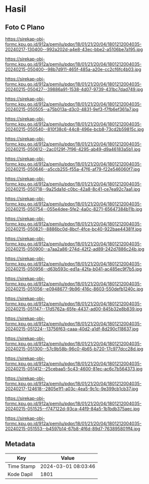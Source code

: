 # Hasil

## Foto C Plano

https://sirekap-obj-formc.kpu.go.id/912a/pemilu/pdpr/18/01/21/20/04/1801212004035-20240217-130400--992a202d-a4e8-43ec-bbe2-a5106be7a195.jpg

https://sirekap-obj-formc.kpu.go.id/912a/pemilu/pdpr/18/01/21/20/04/1801212004035-20240215-050400--98b7d911-465f-485a-a20e-cc2cf6fc4b03.jpg

https://sirekap-obj-formc.kpu.go.id/912a/pemilu/pdpr/18/01/21/20/04/1801212004035-20240215-050427--39886a91-1538-4d07-9739-431bc7dad749.jpg

https://sirekap-obj-formc.kpu.go.id/912a/pemilu/pdpr/18/01/21/20/04/1801212004035-20240215-050505--a75b013a-d3c0-4831-9ef3-f7fb6ef361a7.jpg

https://sirekap-obj-formc.kpu.go.id/912a/pemilu/pdpr/18/01/21/20/04/1801212004035-20240215-050540--810f38c6-44c8-496e-bcb8-73cd2b59815c.jpg

https://sirekap-obj-formc.kpu.go.id/912a/pemilu/pdpr/18/01/21/20/04/1801212004035-20240215-050612--2ac0129f-7f96-4295-ab49-d9a46183a5b1.jpg

https://sirekap-obj-formc.kpu.go.id/912a/pemilu/pdpr/18/01/21/20/04/1801212004035-20240215-050646--a5ccb255-f55a-47f6-af79-f22e546060f7.jpg

https://sirekap-obj-formc.kpu.go.id/912a/pemilu/pdpr/18/01/21/20/04/1801212004035-20240215-050718--9a25da1d-c0bc-42a8-8c41-ce7ea92c7aa1.jpg

https://sirekap-obj-formc.kpu.go.id/912a/pemilu/pdpr/18/01/21/20/04/1801212004035-20240215-050754--055e4dee-5fe2-4a0c-8271-65647384b11b.jpg

https://sirekap-obj-formc.kpu.go.id/912a/pemilu/pdpr/18/01/21/20/04/1801212004035-20240215-050821--8886bc0d-8bcf-4fce-bc40-922bae44381f.jpg

https://sirekap-obj-formc.kpu.go.id/912a/pemilu/pdpr/18/01/21/20/04/1801212004035-20240215-050900--a7aa2a86-274d-42f2-ad89-242d7886c24b.jpg

https://sirekap-obj-formc.kpu.go.id/912a/pemilu/pdpr/18/01/21/20/04/1801212004035-20240215-050956--d63b593c-ed1a-42fa-b041-ac485ec9f7b5.jpg

https://sirekap-obj-formc.kpu.go.id/912a/pemilu/pdpr/18/01/21/20/04/1801212004035-20240215-051056--e0948677-9b96-416c-8603-550defb1240c.jpg

https://sirekap-obj-formc.kpu.go.id/912a/pemilu/pdpr/18/01/21/20/04/1801212004035-20240215-051147--17d5762a-65fe-4437-ad00-845b32e8b839.jpg

https://sirekap-obj-formc.kpu.go.id/912a/pemilu/pdpr/18/01/21/20/04/1801212004035-20240215-051224--13756f63-caaa-40d2-a1df-8d290c118637.jpg

https://sirekap-obj-formc.kpu.go.id/912a/pemilu/pdpr/18/01/21/20/04/1801212004035-20240215-051300--57c9b58b-96c0-4b65-b720-17c977dcc28d.jpg

https://sirekap-obj-formc.kpu.go.id/912a/pemilu/pdpr/18/01/21/20/04/1801212004035-20240215-051412--25cebaa5-5c43-4600-81ec-ac6c7b564373.jpg

https://sirekap-obj-formc.kpu.go.id/912a/pemilu/pdpr/18/01/21/20/04/1801212004035-20240217-124618--2805e1f1-a03c-4ea5-9c1c-9e399cb1cb37.jpg

https://sirekap-obj-formc.kpu.go.id/912a/pemilu/pdpr/18/01/21/20/04/1801212004035-20240215-051525--f747122d-93ca-44f9-84a5-1b1bdb375aec.jpg

https://sirekap-obj-formc.kpu.go.id/912a/pemilu/pdpr/18/01/21/20/04/1801212004035-20240215-051553--b4597b14-67b8-4f6d-89d7-763895801ff4.jpg


## Metadata

| Key        | Value               |
| ---------- | ------------------- |
| Time Stamp | 2024-03-01 08:03:46 |
| Kode Dapil | 1801                |



